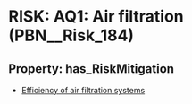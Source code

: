 # RISK: __AQ1: Air filtration__ (PBN__Risk_184)

## Property: has_RiskMitigation

* [Efficiency of air filtration systems](PBN__RiskMitigation_224)

